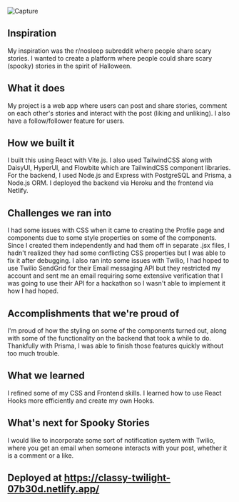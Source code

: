 
![Capture](https://user-images.githubusercontent.com/69439997/197389334-e2ce2095-05e8-41e3-9341-271d613bd0dc.PNG)

## Inspiration
My inspiration was the r/nosleep subreddit where people share scary stories. I wanted to create a platform where people could share scary (spooky) stories in the spirit of Halloween. 

## What it does
My project is a web app where users can post and share stories, comment on each other's stories and interact with the post (liking and unliking). I also have a follow/follower feature for users. 

## How we built it
I built this using React with Vite.js. I also used TailwindCSS along with DaisyUI, HyperUI, and Flowbite which are TailwindCSS component libraries. For the backend, I used Node.js and Express with PostgreSQL and Prisma, a Node.js ORM. I deployed the backend via Heroku and the frontend via Netlify. 

## Challenges we ran into
I had some issues with CSS when it came to creating the Profile page and components due to some style properties on some of the components. Since I created them independently and had them off in separate .jsx files, I hadn't realized they had some conflicting CSS properties but I was able to fix it after debugging. I also ran into some issues with Twilio, I had hoped to use Twilio SendGrid for their Email messaging API but they restricted my account and sent me an email requiring some extensive verification that I was going to use their API for a hackathon so I wasn't able to implement it how I had hoped. 

## Accomplishments that we're proud of
I'm proud of how the styling on some of the components turned out, along with some of the functionality on the backend that took a while to do. Thankfully with Prisma, I was able to finish those features quickly without too much trouble. 

## What we learned
I refined some of my CSS and Frontend skills. I learned how to use React Hooks more efficiently and create my own Hooks. 

## What's next for Spooky Stories
I would like to incorporate some sort of notification system with Twilio, where you get an email when someone interacts with your post, whether it is a comment or a like. 

## Deployed at https://classy-twilight-07b30d.netlify.app/
